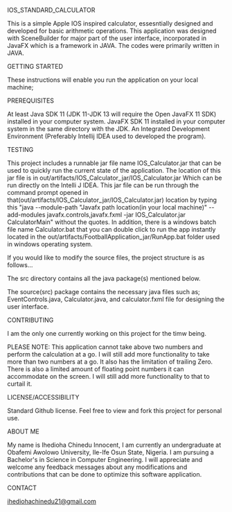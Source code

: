 IOS_STANDARD_CALCULATOR

This is a simple Apple IOS inspired calculator, essesntially designed and developed for basic arithmetic operations. This application was designed with SceneBuilder for major part of the user interface, incorporated in JavaFX which is a framework in JAVA. The codes were primarily written in JAVA.

GETTING STARTED

These instructions will enable you run the application on your local machine;

PREREQUISITES

At least Java SDK 11 (JDK 11-JDK 13 will require the Open JavaFX 11 SDK) installed in your computer system.
JavaFX SDK 11 installed in your computer system in the same directory with the JDK. 
An Integrated Development Environment (Preferably Intellij IDEA used to developed the program).

TESTING

This project includes a runnable jar file name IOS_Calculator.jar that can be used to quickly run the current state of the application. The location of this jar file is in out/artifacts/IOS_Calculator_jar/IOS_Calculator.jar Which can be run directly on the Intelli J IDEA. This jar file can be run through the command prompt opened in that(out/artifacts/IOS_Calculator_jar/IOS_Calculator.jar) location by typing this "java --module-path "Javafx path location(in your local machine)" --add-modules javafx.controls,javafx.fxml -jar IOS_Calculator.jar CalculatorMain" without the quotes. In addition, there is a windows batch file name Calculator.bat that you can double click to run the app instantly located in the out/artifacts/FootballApplication_jar/RunApp.bat folder used in windows operating system.

If you would like to modify the source files, the project structure is as follows...

The src directory contains all the java package(s) mentioned below.

The source(src) package contains the necessary java files such as; EventControls.java, Calculator.java, and calculator.fxml file for designing the user interface.

CONTRIBUTING

I am the only one currently working on this project for the timw being.

PLEASE NOTE: 
This application cannot take above two numbers and perform the calculation at a go. I will still add more functionality to take more than two numbers at a go.
It also has the limitation of trailing Zero.
There is also a limited amount of floating point numbers it can accommodate on the screen. I will still add more functionality to that to curtail it.

LICENSE/ACCESSIBILITY

Standard Github license. Feel free to view and fork this project for personal use.

ABOUT ME

My name is Ihedioha Chinedu Innocent, I am currently an undergraduate at Obafemi Awolowo University, Ile-Ife Osun State, Nigeria. I am pursuing a Bachelor's in Science in Computer Engineering. I will appreciate and welcome any feedback messages about any modifications and contributions that can be done to optimize this software application.

CONTACT

ihediohachinedu21@gmail.com
